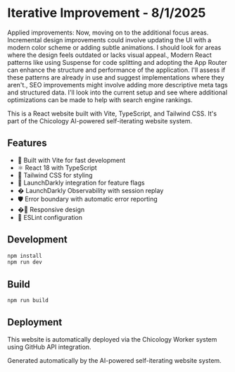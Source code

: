 # Iterative Improvement - 8/1/2025

Applied improvements: Now, moving on to the additional focus areas. Incremental design improvements could involve updating the UI with a modern color scheme or adding subtle animations. I should look for areas where the design feels outdated or lacks visual appeal., Modern React patterns like using Suspense for code splitting and adopting the App Router can enhance the structure and performance of the application. I'll assess if these patterns are already in use and suggest implementations where they aren't., SEO improvements might involve adding more descriptive meta tags and structured data. I'll look into the current setup and see where additional optimizations can be made to help with search engine rankings.

This is a React website built with Vite, TypeScript, and Tailwind CSS. It's part of the Chicology AI-powered self-iterating website system.

## Features

- 🚀 Built with Vite for fast development
- ⚛️ React 18 with TypeScript
- 🎨 Tailwind CSS for styling
- 🚦 LaunchDarkly integration for feature flags
- � LaunchDarkly Observability with session replay
- 🛡️ Error boundary with automatic error reporting
- �📱 Responsive design
- 🔧 ESLint configuration

## Development

```bash
npm install
npm run dev
```

## Build

```bash
npm run build
```

## Deployment

This website is automatically deployed via the Chicology Worker system using GitHub API integration.

Generated automatically by the AI-powered self-iterating website system.
